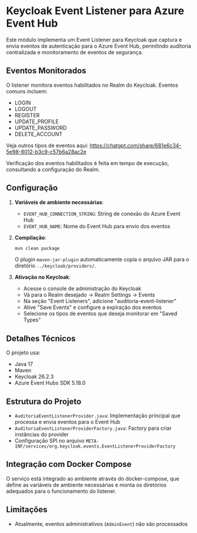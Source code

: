 # Keycloak Event Listener para Azure Event Hub

Este módulo implementa um Event Listener para Keycloak que captura e envia eventos de autenticação para o Azure Event Hub, permitindo auditoria centralizada e monitoramento de eventos de segurança.

## Eventos Monitorados

O listener monitora eventos habilitados no Realm do Keycloak. Eventos comuns incluem:
- LOGIN
- LOGOUT
- REGISTER
- UPDATE_PROFILE
- UPDATE_PASSWORD
- DELETE_ACCOUNT

Veja outros tipos de eventos aqui:
https://chatgpt.com/share/681e6c34-5e98-8012-b3c9-c57b6a28ac2e

Verificação dos eventos habilitados é feita em tempo de execução, consultando a configuração do Realm.

## Configuração

1. **Variáveis de ambiente necessárias**:
   - `EVENT_HUB_CONNECTION_STRING`: String de conexão do Azure Event Hub
   - `EVENT_HUB_NAME`: Nome do Event Hub para envio dos eventos

2. **Compilação**:
   ```bash
   mvn clean package
   ```
   
   O plugin `maven-jar-plugin` automaticamente copia o arquivo JAR para o diretório `../keycloak/providers/`.

3. **Ativação no Keycloak**:
   - Acesse o console de administração do Keycloak
   - Vá para o Realm desejado → Realm Settings → Events
   - Na seção "Event Listeners", adicione "auditoria-event-listener"
   - Ative "Save Events" e configure a expiração dos eventos
   - Selecione os tipos de eventos que deseja monitorar em "Saved Types"

## Detalhes Técnicos

O projeto usa:
- Java 17
- Maven
- Keycloak 26.2.3
- Azure Event Hubs SDK 5.18.0

## Estrutura do Projeto

- `AuditoriaEventListenerProvider.java`: Implementação principal que processa e envia eventos para o Event Hub
- `AuditoriaEventListenerProviderFactory.java`: Factory para criar instâncias do provider
- Configuração SPI no arquivo `META-INF/services/org.keycloak.events.EventListenerProviderFactory`

## Integração com Docker Compose

O serviço está integrado ao ambiente através do docker-compose, que define as variáveis de ambiente necessárias e monta os diretórios adequados para o funcionamento do listener.

## Limitações

- Atualmente, eventos administrativos (`AdminEvent`) não são processados 